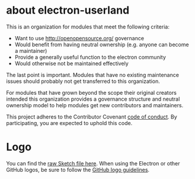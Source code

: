 # about electron-userland

This is an organization for modules that meet the following criteria:

- Want to use http://openopensource.org/ governance
- Would benefit from having neutral ownership (e.g. anyone can become a maintainer)
- Provide a generally useful function to the electron community
- Would otherwise not be maintained effectively

The last point is important. Modules that have no existing maintenance issues should probably not get transferred to this organization.

For modules that have grown beyond the scope their original creators intended this organization provides a governance structure and neutral ownership model to help modules get new contributors and maintainers.

This project adheres to the Contributor Covenant [code of conduct](http://contributor-covenant.org). By participating, you are expected to uphold this code.

# Logo
You can find the [raw Sketch file here](https://slack-files.com/T394SAQKC-FC9J2UA2D-7a04289831). When using the Electron or other GitHub logos, be sure to follow the [GitHub logo guidelines](https://github.com/logos).
